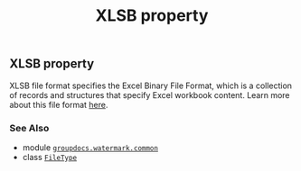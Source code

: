 ﻿---
title: XLSB property
second_title: GroupDocs.Watermark for Python via .NET API References
description: 
type: docs
url: /python-net/groupdocs.watermark.common/filetype/xlsb/
is_root: false
weight: 580
---

## XLSB property


XLSB file format specifies the Excel Binary File Format, which is a collection of records and
structures that specify Excel workbook content. Learn more about this file format
[here](https://wiki.fileformat.com/specification/spreadsheet/xlsb/).

### See Also
* module [`groupdocs.watermark.common`](../../)
* class [`FileType`](/watermark/python-net/groupdocs.watermark.common/filetype)
